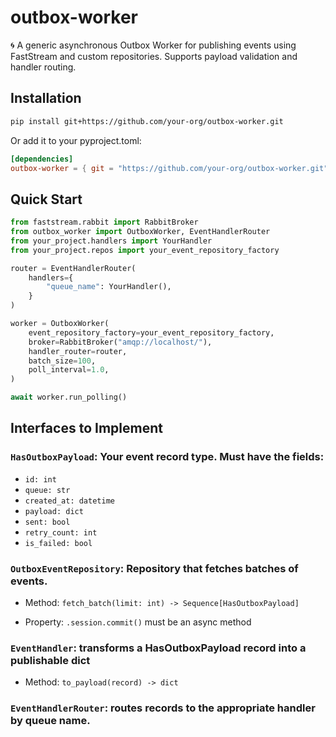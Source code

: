 # outbox-worker

🌀 A generic asynchronous Outbox Worker for publishing events using FastStream and custom repositories. Supports payload validation and handler routing.

## Installation

```bash
pip install git+https://github.com/your-org/outbox-worker.git
```
Or add it to your pyproject.toml:
```toml
[dependencies]
outbox-worker = { git = "https://github.com/your-org/outbox-worker.git" }
```

## Quick Start
```python
from faststream.rabbit import RabbitBroker
from outbox_worker import OutboxWorker, EventHandlerRouter
from your_project.handlers import YourHandler
from your_project.repos import your_event_repository_factory

router = EventHandlerRouter(
    handlers={
        "queue_name": YourHandler(),
    }
)

worker = OutboxWorker(
    event_repository_factory=your_event_repository_factory,
    broker=RabbitBroker("amqp://localhost/"),
    handler_router=router,
    batch_size=100,
    poll_interval=1.0,
)

await worker.run_polling()
```

## Interfaces to Implement

### `HasOutboxPayload`: Your event record type. Must have the fields:

- `id: int`
- `queue: str`
- `created_at: datetime`
- `payload: dict`
- `sent: bool`
- `retry_count: int`
- `is_failed: bool`

### `OutboxEventRepository`: Repository that fetches batches of events.

- Method:  ```fetch_batch(limit: int) -> Sequence[HasOutboxPayload]```


- Property: ```.session.commit()``` must be an async method
### `EventHandler`: transforms a HasOutboxPayload record into a publishable dict
- Method: ```to_payload(record) -> dict```

### `EventHandlerRouter`: routes records to the appropriate handler by queue name.